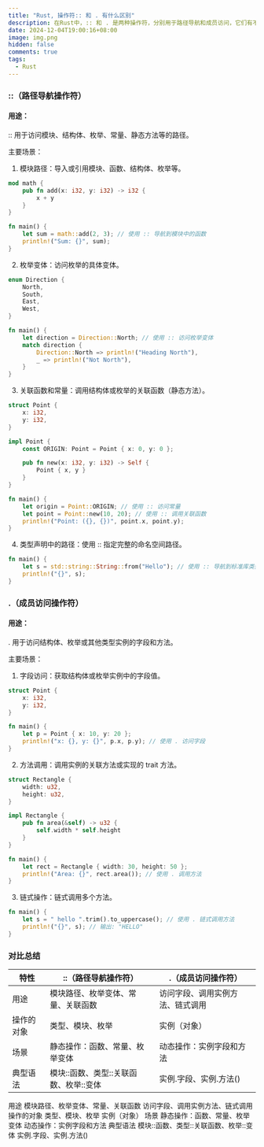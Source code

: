 ```yaml
---
title: "Rust, 操作符:: 和 . 有什么区别"
description: 在Rust中，:: 和 . 是两种操作符，分别用于路径导航和成员访问，它们有不同的用途和语义。
date: 2024-12-04T19:00:16+08:00
image: img.png
hidden: false
comments: true
tags:
  - Rust
---
```


### ::（路径导航操作符）

#### 用途：

:: 用于访问模块、结构体、枚举、常量、静态方法等的路径。

主要场景：

1.	模块路径：导入或引用模块、函数、结构体、枚举等。

```Rust
mod math {
    pub fn add(x: i32, y: i32) -> i32 {
        x + y
    }
}

fn main() {
    let sum = math::add(2, 3); // 使用 :: 导航到模块中的函数
    println!("Sum: {}", sum);
}
```

2.	枚举变体：访问枚举的具体变体。

```Rust
enum Direction {
    North,
    South,
    East,
    West,
}

fn main() {
    let direction = Direction::North; // 使用 :: 访问枚举变体
    match direction {
        Direction::North => println!("Heading North"),
        _ => println!("Not North"),
    }
}
```

3.	关联函数和常量：调用结构体或枚举的关联函数（静态方法）。

```Rust
struct Point {
    x: i32,
    y: i32,
}

impl Point {
    const ORIGIN: Point = Point { x: 0, y: 0 };

    pub fn new(x: i32, y: i32) -> Self {
        Point { x, y }
    }
}

fn main() {
    let origin = Point::ORIGIN; // 使用 :: 访问常量
    let point = Point::new(10, 20); // 使用 :: 调用关联函数
    println!("Point: ({}, {})", point.x, point.y);
}
```

4.	类型声明中的路径：使用 :: 指定完整的命名空间路径。

```Rust
fn main() {
    let s = std::string::String::from("Hello"); // 使用 :: 导航到标准库类型
    println!("{}", s);
}
```


### .（成员访问操作符）

#### 用途：

. 用于访问结构体、枚举或其他类型实例的字段和方法。

主要场景：

1.	字段访问：获取结构体或枚举实例中的字段值。

```Rust
struct Point {
    x: i32,
    y: i32,
}

fn main() {
    let p = Point { x: 10, y: 20 };
    println!("x: {}, y: {}", p.x, p.y); // 使用 . 访问字段
}
```

2.	方法调用：调用实例的关联方法或实现的 trait 方法。

```Rust
struct Rectangle {
    width: u32,
    height: u32,
}

impl Rectangle {
    pub fn area(&self) -> u32 {
        self.width * self.height
    }
}

fn main() {
    let rect = Rectangle { width: 30, height: 50 };
    println!("Area: {}", rect.area()); // 使用 . 调用方法
}
```

3.	链式操作：链式调用多个方法。
```Rust
fn main() {
    let s = " hello ".trim().to_uppercase(); // 使用 . 链式调用方法
    println!("{}", s); // 输出: "HELLO"
}
```

### 对比总结

| 特性   | ::（路径导航操作符） | .（成员访问操作符）     |  
| ------ | ---- | -------- |  
| 用途   |模块路径、枚举变体、常量、关联函数   |访问字段、调用实例方法、链式调用     |  
| 操作的对象   | 类型、模块、枚举   | 实例（对象）     |  
| 场景   |静态操作：函数、常量、枚举变体   |动态操作：实例字段和方法     |  
| 典型语法	 |模块::函数、类型::关联函数、枚举::变体 |实例.字段、实例.方法()

用途	模块路径、枚举变体、常量、关联函数	访问字段、调用实例方法、链式调用
操作的对象	类型、模块、枚举	实例（对象）
场景	静态操作：函数、常量、枚举变体	动态操作：实例字段和方法
典型语法	模块::函数、类型::关联函数、枚举::变体	实例.字段、实例.方法()